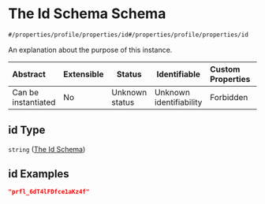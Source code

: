 # The Id Schema Schema

```txt
#/properties/profile/properties/id#/properties/profile/properties/id
```

An explanation about the purpose of this instance.


| Abstract            | Extensible | Status         | Identifiable            | Custom Properties | Additional Properties | Access Restrictions | Defined In                                                                                       |
| :------------------ | ---------- | -------------- | ----------------------- | :---------------- | --------------------- | ------------------- | ------------------------------------------------------------------------------------------------ |
| Can be instantiated | No         | Unknown status | Unknown identifiability | Forbidden         | Allowed               | none                | [policy_transaction.schema.json\*](../out/policy_transaction.schema.json "open original schema") |

## id Type

`string` ([The Id Schema](policy_transaction-properties-the-profile-schema-properties-the-id-schema.md))

## id Examples

```json
"prfl_6dT4lFDfce1aKz4f"
```
